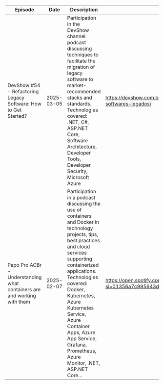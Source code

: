| Episode | Date | Description | Link |
| ------------| ---- | ------------ | ---- |
| DevShow #54 - Refactoring Legacy Software: How to Get Started? | 2025-03-05 | Participation in the DevShow channel podcast discussing techniques to facilitate the migration of legacy software to market-recommended stacks and standards.<br/>Technologies covered: .NET, C#, ASP.NET Core, Software Architecture, Developer Tools, Developer Security, Microsoft Azure | https://devshow.com.br/episode/devshow-54-refatoracao-softwares-legados/ |
| Papo Pro ACBr - Understanding what containers are and working with them | 2025-02-07 | Participation in a podcast discussing the use of containers and Docker in technology projects, tips, best practices and cloud services supporting containerized applications.<br/>Technologies covered: Docker, Kubernetes, Azure Kubernetes Service, Azure Container Apps, Azure App Service, Grafana, Prometheus, Azure Monitor, .NET, ASP.NET Core... | https://open.spotify.com/episode/5OVA7T51jx8SPOBguUFUAS?si=01356a7c995643d3&nd=1&dlsi=3e1c034c80dc4d1e |